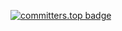 [![committers.top badge](https://user-badge.committers.top/malaysia/leoloso.svg)](https://user-badge.committers.top/malaysia/leoloso)
